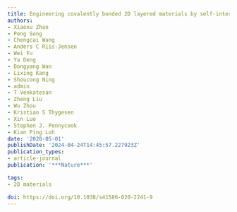 ```yaml
---
title: Engineering covalently bonded 2D layered materials by self-intercalation
authors:
- Xiaoxu Zhao
- Peng Song
- Chengcai Wang
- Anders C Riis-Jensen
- Wei Fu
- Ya Deng
- Dongyang Wan
- Lixing Kang
- Shoucong Ning
- admin
- T Venkatesan
- Zheng Liu
- Wu Zhou
- Kristian S Thygesen
- Xin Luo
- Stephen J. Pennycook
- Kian Ping Loh
date: '2020-05-01'
publishDate: '2024-04-24T14:45:57.227923Z'
publication_types:
- article-journal
publication: '***Nature***'

tags:
- 2D materials

doi: https://doi.org/10.1038/s41586-020-2241-9
---
```

